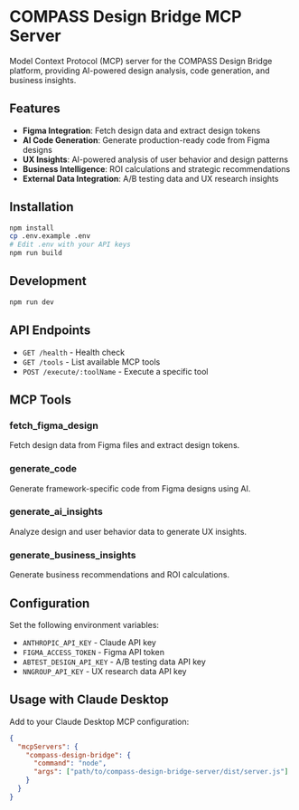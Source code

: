 # COMPASS Design Bridge MCP Server

Model Context Protocol (MCP) server for the COMPASS Design Bridge platform, providing AI-powered design analysis, code generation, and business insights.

## Features

- **Figma Integration**: Fetch design data and extract design tokens
- **AI Code Generation**: Generate production-ready code from Figma designs
- **UX Insights**: AI-powered analysis of user behavior and design patterns
- **Business Intelligence**: ROI calculations and strategic recommendations
- **External Data Integration**: A/B testing data and UX research insights

## Installation

```bash
npm install
cp .env.example .env
# Edit .env with your API keys
npm run build
```

## Development

```bash
npm run dev
```

## API Endpoints

- `GET /health` - Health check
- `GET /tools` - List available MCP tools
- `POST /execute/:toolName` - Execute a specific tool

## MCP Tools

### fetch_figma_design
Fetch design data from Figma files and extract design tokens.

### generate_code
Generate framework-specific code from Figma designs using AI.

### generate_ai_insights
Analyze design and user behavior data to generate UX insights.

### generate_business_insights
Generate business recommendations and ROI calculations.

## Configuration

Set the following environment variables:

- `ANTHROPIC_API_KEY` - Claude API key
- `FIGMA_ACCESS_TOKEN` - Figma API token
- `ABTEST_DESIGN_API_KEY` - A/B testing data API key
- `NNGROUP_API_KEY` - UX research data API key

## Usage with Claude Desktop

Add to your Claude Desktop MCP configuration:

```json
{
  "mcpServers": {
    "compass-design-bridge": {
      "command": "node",
      "args": ["path/to/compass-design-bridge-server/dist/server.js"]
    }
  }
}
```
